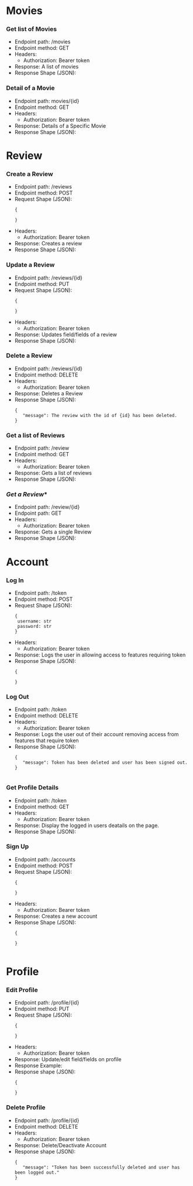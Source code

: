 
# **Movies**

### **Get list of Movies**
 * Endpoint path: /movies
 * Endpoint method: GET
 * Headers:
    * Authorization: Bearer token
 * Response: A list of movies
 * Response Shape (JSON):

### **Detail of a Movie**
 * Endpoint path: movies/{id}
 * Endpoint method: GET
 * Headers:
    * Authorization: Bearer token
 * Response: Details of a Specific Movie
 * Response Shape (JSON):

# Review

### **Create a Review**
 * Endpoint path: /reviews
 * Endpoint method: POST
 * Request Shape (JSON):
   ```
   {

   }
 * Headers:
    * Authorization: Bearer token
 * Response: Creates a review
 * Response Shape (JSON):

### **Update a Review**
 * Endpoint path: /reviews/{id}
 * Endpoint method: PUT
 * Request Shape (JSON):
   ```
   {

   }
 * Headers:
    * Authorization: Bearer token
 * Response: Updates field/fields of a review
 * Response Shape (JSON):

### **Delete a Review**
 * Endpoint path: /reviews/{id}
 * Endpoint method: DELETE
 * Headers:
    * Authorization: Bearer token
 * Response: Deletes a Review
 * Response Shape (JSON):
   ```
   {
      "message": The review with the id of {id} has been deleted.
   }

### **Get a list of Reviews**
 * Endpoint path: /review
 * Endpoint method: GET
 * Headers:
    * Authorization: Bearer token
 * Response: Gets a list of reviews
 * Response Shape (JSON):

### *Get a Review**
 * Endpoint path: /review/{id}
 * Endpoint path: GET
 * Headers:
    * Authorization: Bearer token
 * Response: Gets a single Review
 * Response Shape (JSON):


# Account

### **Log In**
 * Endpoint path: /token
 * Endpoint method: POST
 * Request Shape (JSON):
   ```
   {
    username: str
    password: str
   }

 * Headers:
    * Authorization: Bearer token
 * Response: Logs the user in allowing access to features requiring token
 * Response Shape (JSON):
   ```
   {

   }

### **Log Out**
 * Endpoint path: /token
 * Endpoint method: DELETE
 * Headers:
    * Authorization: Bearer token
 * Response: Logs the user out of their account removing access from features that require token
 * Response Shape (JSON):
   ```
   {
      "message": Token has been deleted and user has been signed out.
   }


### **Get Profile Details**
 * Endpoint path: /token
 * Endpoint method: GET
 * Headers:
    * Authorization: Bearer token
 * Response: Display the logged in users deatails on the page.
 * Response Shape (JSON):

### **Sign Up**
 * Endpoint path: /accounts
 * Endpoint method: POST
 * Request Shape (JSON):
   ```
   {

   }
 * Headers:
    * Authorization: Bearer token
 * Response: Creates a new account
 * Response Shape (JSON):
   ```
   {

   }


# Profile

### **Edit Profile**
 * Endpoint path: /profile/{id}
 * Endpoint method: PUT
 * Request Shape (JSON):
   ```
   {

   }
 * Headers:
    * Authorization: Bearer token
 * Response: Update/edit field/fields on profile
 * Response Example:
 * Response shape (JSON):
   ```
   {

   }

### **Delete Profile**
 * Endpoint path: /profile/{id}
 * Endpoint method: DELETE
 * Headers:
    * Authorization: Bearer token
 * Response: Delete/Deactivate Account
 * Response shape (JSON):
   ```
   {
      "message": "Token has been successfully deleted and user has been logged out."
   }
